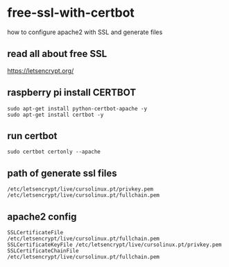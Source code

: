 # free-ssl-with-certbot
how to configure apache2 with SSL and generate files


## read all about free SSL
https://letsencrypt.org/


## raspberry pi install CERTBOT
```
sudo apt-get install python-certbot-apache -y
sudo apt-get install certbot -y
```

## run certbot
```
sudo certbot certonly --apache
```

## path of generate ssl files
```
/etc/letsencrypt/live/cursolinux.pt/privkey.pem
/etc/letsencrypt/live/cursolinux.pt/fullchain.pem
```

## apache2 config
```
SSLCertificateFile      /etc/letsencrypt/live/cursolinux.pt/fullchain.pem
SSLCertificateKeyFile /etc/letsencrypt/live/cursolinux.pt/privkey.pem
SSLCertificateChainFile /etc/letsencrypt/live/cursolinux.pt/fullchain.pem
```
